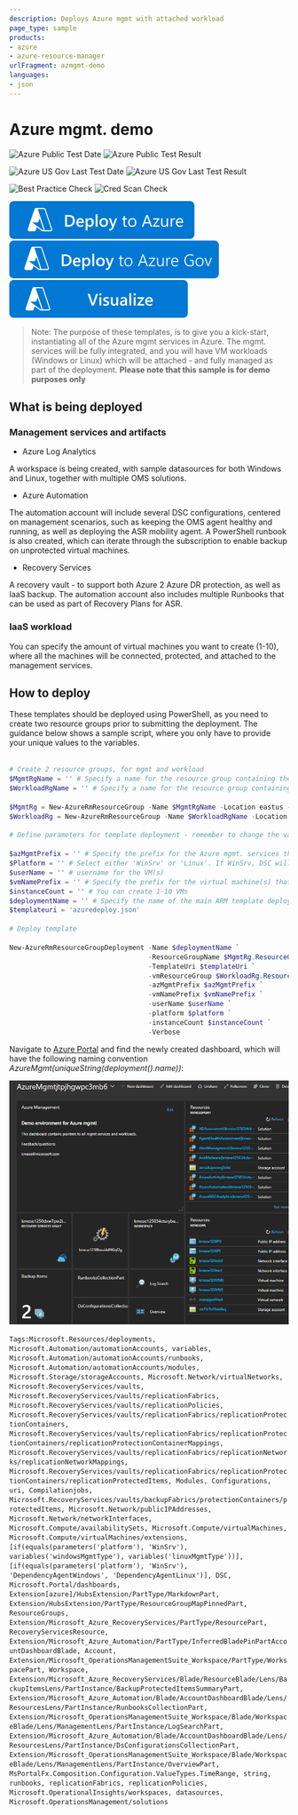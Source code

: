 ```yaml
---
description: Deploys Azure mgmt with attached workload
page_type: sample
products:
- azure
- azure-resource-manager
urlFragment: azmgmt-demo
languages:
- json
---
```

# Azure mgmt. demo

![Azure Public Test Date](https://azurequickstartsservice.blob.core.windows.net/badges/demos/azmgmt-demo/PublicLastTestDate.svg)
![Azure Public Test Result](https://azurequickstartsservice.blob.core.windows.net/badges/demos/azmgmt-demo/PublicDeployment.svg)

![Azure US Gov Last Test Date](https://azurequickstartsservice.blob.core.windows.net/badges/demos/azmgmt-demo/FairfaxLastTestDate.svg)
![Azure US Gov Last Test Result](https://azurequickstartsservice.blob.core.windows.net/badges/demos/azmgmt-demo/FairfaxDeployment.svg)

![Best Practice Check](https://azurequickstartsservice.blob.core.windows.net/badges/demos/azmgmt-demo/BestPracticeResult.svg)
![Cred Scan Check](https://azurequickstartsservice.blob.core.windows.net/badges/demos/azmgmt-demo/CredScanResult.svg)

[![Deploy To Azure](https://raw.githubusercontent.com/Azure/azure-quickstart-templates/master/1-CONTRIBUTION-GUIDE/images/deploytoazure.svg?sanitize=true)](https://portal.azure.com/#create/Microsoft.Template/uri/https%3A%2F%2Fraw.githubusercontent.com%2FAzure%2Fazure-quickstart-templates%2Fmaster%2Fdemos%2Fazmgmt-demo%2Fazuredeploy.json)
[![Deploy To Azure US Gov](https://raw.githubusercontent.com/Azure/azure-quickstart-templates/master/1-CONTRIBUTION-GUIDE/images/deploytoazuregov.svg?sanitize=true)](https://portal.azure.us/#create/Microsoft.Template/uri/https%3A%2F%2Fraw.githubusercontent.com%2FAzure%2Fazure-quickstart-templates%2Fmaster%2Fdemos%2Fazmgmt-demo%2Fazuredeploy.json)
[![Visualize](https://raw.githubusercontent.com/Azure/azure-quickstart-templates/master/1-CONTRIBUTION-GUIDE/images/visualizebutton.svg?sanitize=true)](http://armviz.io/#/?load=https%3A%2F%2Fraw.githubusercontent.com%2FAzure%2Fazure-quickstart-templates%2Fmaster%2Fdemos%2Fazmgmt-demo%2Fazuredeploy.json)

>Note: The purpose of these templates, is to give you a kick-start, instantiating all of the Azure mgmt services in Azure.
The mgmt. services will be fully integrated, and you will have VM workloads (Windows or Linux) which will be attached - and fully managed as part of the deployment.
**Please note that this sample is for demo purposes only**

## What is being deployed

### Management services and artifacts

* Azure Log Analytics

A workspace is being created, with sample datasources for both Windows and Linux, together with multiple OMS solutions.

* Azure Automation

The automation account will include several DSC configurations, centered on management scenarios, such as keeping the OMS agent healthy and running, as well as deploying the ASR mobility agent. A PowerShell runbook is also created, which can iterate through the subscription to enable backup on unprotected virtual machines.

* Recovery Services

A recovery vault - to support both Azure 2 Azure DR protection, as well as IaaS backup. The automation account also includes multiple Runbooks that can be used as part of Recovery Plans for ASR.

### IaaS workload

You can specify the amount of virtual machines you want to create (1-10), where all the machines will be connected, protected, and attached to the management services.

## How to deploy

These templates should be deployed using PowerShell, as you need to create two resource groups prior to submitting the deployment.
The guidance below shows a sample script, where you only have to provide your unique values to the variables.

```powershell

# Create 2 resource groups, for mgmt and workload
$MgmtRgName = '' # Specify a name for the resource group containing the management services
$WorkloadRgName = '' # Specify a name for the resource group containing the virtual machine(s)

$MgmtRg = New-AzureRmResourceGroup -Name $MgmtRgName -Location eastus -Verbose
$WorkloadRg = New-AzureRmResourceGroup -Name $WorkloadRgName -Location eastus -Verbose

# Define parameters for template deployment - remember to change the values!f

$azMgmtPrefix = '' # Specify the prefix for the Azure mgmt. services that will be deployed
$Platform = '' # Select either 'WinSrv' or 'Linux'. If WinSrv, DSC will be enabled.
$userName = '' # username for the VM(s)
$vmNamePrefix = '' # Specify the prefix for the virtual machine(s) that will be created
$instanceCount = '' # You can create 1-10 VMs
$deploymentName = '' # Specify the name of the main ARM template deployment job
$templateuri = 'azuredeploy.json'

# Deploy template

New-AzureRmResourceGroupDeployment -Name $deploymentName `
                                   -ResourceGroupName $MgmtRg.ResourceGroupName `
                                   -TemplateUri $templateUri `
                                   -vmResourceGroup $WorkloadRg.ResourceGroupName `
                                   -azMgmtPrefix $azMgmtPrefix `
                                   -vmNamePrefix $vmNamePrefix `
                                   -userName $userName `
                                   -platform $platform `
                                   -instanceCount $instanceCount `
                                   -Verbose
```

Navigate to [Azure Portal](https://portal.azure.com) and find the newly created dashboard, which will have the following naming convention *AzureMgmt(uniqueString(deployment().name))*:

![media](./images/dashboard-new.png)

`Tags:Microsoft.Resources/deployments, Microsoft.Automation/automationAccounts, variables, Microsoft.Automation/automationAccounts/runbooks, Microsoft.Automation/automationAccounts/modules, Microsoft.Storage/storageAccounts, Microsoft.Network/virtualNetworks, Microsoft.RecoveryServices/vaults, Microsoft.RecoveryServices/vaults/replicationFabrics, Microsoft.RecoveryServices/vaults/replicationPolicies, Microsoft.RecoveryServices/vaults/replicationFabrics/replicationProtectionContainers, Microsoft.RecoveryServices/vaults/replicationFabrics/replicationProtectionContainers/replicationProtectionContainerMappings, Microsoft.RecoveryServices/vaults/replicationFabrics/replicationNetworks/replicationNetworkMappings, Microsoft.RecoveryServices/vaults/replicationFabrics/replicationProtectionContainers/replicationProtectedItems, Modules, Configurations, uri, Compilationjobs, Microsoft.RecoveryServices/vaults/backupFabrics/protectionContainers/protectedItems, Microsoft.Network/publicIPAddresses, Microsoft.Network/networkInterfaces, Microsoft.Compute/availabilitySets, Microsoft.Compute/virtualMachines, Microsoft.Compute/virtualMachines/extensions, [if(equals(parameters('platform'), 'WinSrv'), variables('windowsMgmtType'), variables('linuxMgmtType'))], [if(equals(parameters('platform'), 'WinSrv'), 'DependencyAgentWindows', 'DependencyAgentLinux')], DSC, Microsoft.Portal/dashboards, Extension[azure]/HubsExtension/PartType/MarkdownPart, Extension/HubsExtension/PartType/ResourceGroupMapPinnedPart, ResourceGroups, Extension/Microsoft_Azure_RecoveryServices/PartType/ResourcePart, RecoveryServicesResource, Extension/Microsoft_Azure_Automation/PartType/InferredBladePinPartAccountDashboardBlade, Account, Extension/Microsoft_OperationsManagementSuite_Workspace/PartType/WorkspacePart, Workspace, Extension/Microsoft_Azure_RecoveryServices/Blade/ResourceBlade/Lens/BackupItemsLens/PartInstance/BackupProtectedItemsSummaryPart, Extension/Microsoft_Azure_Automation/Blade/AccountDashboardBlade/Lens/ResourcesLens/PartInstance/RunbooksCollectionPart, Extension/Microsoft_OperationsManagementSuite_Workspace/Blade/WorkspaceBlade/Lens/ManagementLens/PartInstance/LogSearchPart, Extension/Microsoft_Azure_Automation/Blade/AccountDashboardBlade/Lens/ResourcesLens/PartInstance/DsConfigurationsCollectionPart, Extension/Microsoft_OperationsManagementSuite_Workspace/Blade/WorkspaceBlade/Lens/ManagementLens/PartInstance/OverviewPart, MsPortalFx.Composition.Configuration.ValueTypes.TimeRange, string, runbooks, replicationFabrics, replicationPolicies, Microsoft.OperationalInsights/workspaces, datasources, Microsoft.OperationsManagement/solutions`
